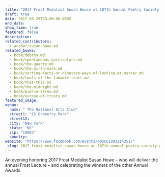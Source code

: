 ```yaml
---
title: "2017 Frost Medalist Susan House at 107th Annual Poetry Society of America Awards Ceremony"
draft: true
date: 2017-03-29T23:00:00.000Z
end_date:
show_time: true
featured: false
description:
related_contributors:
  - author/susan-howe.md
related_books:
  - book/debths.md
  - book/spontaneous-particulars.md
  - book/the-quarry.md
  - book/the-birth-mark.md
  - book/sorting-facts-or-nineteen-ways-of-looking-at-marker.md
  - book/souls-of-the-labadie-tract.md
  - book/that-this.md
  - book/the-midnight.md
  - book/pierce-arrow.md
  - book/europe-of-trusts.md
featured_image: 
venue:
  name: " The National Arts Club"
  street1: "15 Gramercy Park"
  street12:
  city: "New York"
  state: "NY"
  zip: "10003"
  country:
website: "https://www.facebook.com/events/405661893114351/"
_slug: 2017-frost-medalist-susan-house-at-107th-annual-poetry-society-of-america-awards-ceremony
---
```


An evening honoring 2017 Frost Medalist Susan Howe – who will deliver the annual Frost Lecture – and celebrating the winners of the other Annual Awards.

